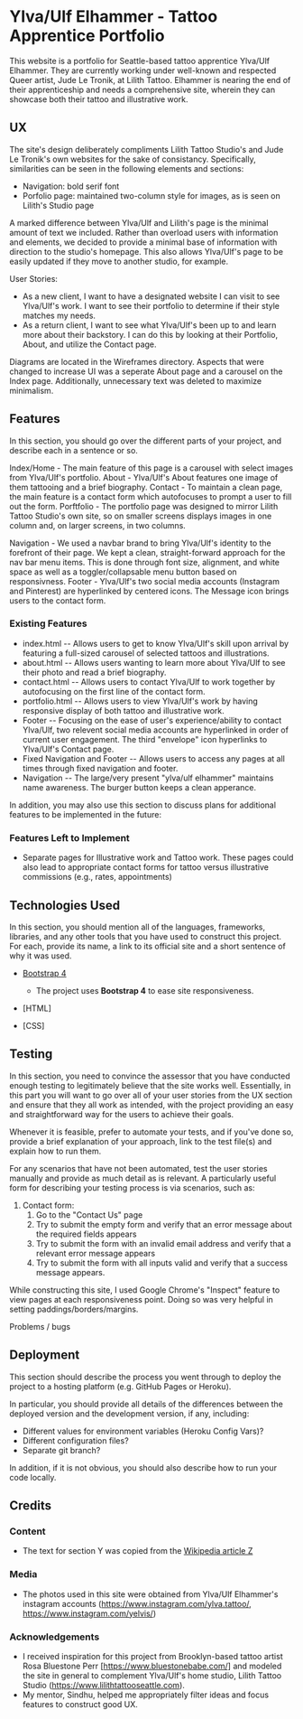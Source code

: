 # Ylva/Ulf Elhammer - Tattoo Apprentice Portfolio 

This website is a portfolio for Seattle-based tattoo apprentice Ylva/Ulf Elhammer. They are currently working under well-known and respected Queer artist, Jude Le Tronik, at Lilith Tattoo. Elhammer is nearing the end of their apprenticeship and needs a comprehensive site, wherein they can showcase both their tattoo and illustrative work.
 
## UX

The site's design deliberately compliments Lilith Tattoo Studio's and Jude Le Tronik's own websites for the sake of consistancy.
Specifically, similarities can be seen in the following elements and sections: 
- Navigation: bold serif font
- Porfolio page: maintained two-column style for images, as is seen on Lilith's Studio page

A marked difference between Ylva/Ulf and Lilith's page is the minimal amount of text we included. Rather than overload users with information and elements, we decided to provide a minimal base of information with direction to the studio's homepage. This also allows Ylva/Ulf's page to be easily updated if they move to another studio, for example. 


User Stories: 
- As a new client, I want to have a designated website I can visit to see Ylva/Ulf's work. I want to see their portfolio to determine if their style matches my needs.
- As a return client, I want to see what Ylva/Ulf's been up to and learn more about their backstory. I can do this by looking at their Portfolio, About, and utilize the Contact page.

Diagrams are located in the Wireframes directory. Aspects that were changed to increase UI was a seperate About page and a carousel on the Index page. Additionally, unnecessary text was deleted to maximize minimalism. 


## Features

In this section, you should go over the different parts of your project, and describe each in a sentence or so.

Index/Home - The main feature of this page is a carousel with select images from Ylva/Ulf's portfolio.
About - Ylva/Ulf's About features one image of them tattooing and a brief biography. 
Contact - To maintain a clean page, the main feature is a contact form which autofocuses to prompt a user to fill out the form. 
Porftfolio - The portfolio page was designed to mirror Lilith Tattoo Studio's own site, so on smaller screens displays images in one column and, on larger screens, in two columns. 

Navigation - We used a navbar brand to bring Ylva/Ulf's identity to the forefront of their page. We kept a clean, straight-forward approach for the nav bar menu items. This is done through font size, alignment, and white space as well as a toggler/collapsable menu button based on responsivness. 
Footer - Ylva/Ulf's two social media accounts (Instagram and Pinterest) are hyperlinked by centered icons. The Message icon brings users to the contact form.


### Existing Features

- index.html
 -- Allows users to get to know Ylva/Ulf's skill upon arrival by featuring a full-sized carousel of selected tattoos and illustrations. 
- about.html
 -- Allows users wanting to learn more about Ylva/Ulf to see their photo and read a brief biography. 
- contact.html
 -- Allows users to contact Ylva/Ulf to work together by autofocusing on the first line of the contact form. 
- portfolio.html 
 -- Allows users to view Ylva/Ulf's work by having responsive display of both tattoo and illustrative work. 
- Footer 
 -- Focusing on the ease of user's experience/ability to contact Ylva/Ulf, two relevent social media accounts are hyperlinked in order of current user engagement. The third "envelope" icon hyperlinks to Ylva/Ulf's Contact page.
- Fixed Navigation and Footer 
 -- Allows users to access any pages at all times through fixed navigation and footer.
- Navigation 
 -- The large/very present "ylva/ulf elhammer" maintains name awareness. The burger button keeps a clean apperance. 


In addition, you may also use this section to discuss plans for additional features to be implemented in the future:

### Features Left to Implement
- Separate pages for Illustrative work and Tattoo work. These pages could also lead to appropriate contact forms for tattoo versus illustrative commissions (e.g., rates, appointments)

## Technologies Used

In this section, you should mention all of the languages, frameworks, libraries, and any other tools that you have used to construct this project. For each, provide its name, a link to its official site and a short sentence of why it was used.

- [Bootstrap 4](https://getbootstrap.com/)
    - The project uses **Bootstrap 4** to ease site responsiveness. 

- [HTML] 

- [CSS]


## Testing

In this section, you need to convince the assessor that you have conducted enough testing to legitimately believe that the site works well. Essentially, in this part you will want to go over all of your user stories from the UX section and ensure that they all work as intended, with the project providing an easy and straightforward way for the users to achieve their goals.

Whenever it is feasible, prefer to automate your tests, and if you've done so, provide a brief explanation of your approach, link to the test file(s) and explain how to run them.

For any scenarios that have not been automated, test the user stories manually and provide as much detail as is relevant. A particularly useful form for describing your testing process is via scenarios, such as:

1. Contact form:
    1. Go to the "Contact Us" page
    2. Try to submit the empty form and verify that an error message about the required fields appears
    3. Try to submit the form with an invalid email address and verify that a relevant error message appears
    4. Try to submit the form with all inputs valid and verify that a success message appears.

While constructing this site, I used Google Chrome's "Inspect" feature to view pages at each responsiveness point. Doing so was very helpful in setting paddings/borders/margins. 

Problems / bugs

## Deployment

This section should describe the process you went through to deploy the project to a hosting platform (e.g. GitHub Pages or Heroku).

In particular, you should provide all details of the differences between the deployed version and the development version, if any, including:
- Different values for environment variables (Heroku Config Vars)?
- Different configuration files?
- Separate git branch?

In addition, if it is not obvious, you should also describe how to run your code locally.


## Credits

### Content
- The text for section Y was copied from the [Wikipedia article Z](https://en.wikipedia.org/wiki/Z)

### Media
- The photos used in this site were obtained from Ylva/Ulf Elhammer's instagram accounts (https://www.instagram.com/ylva.tattoo/, https://www.instagram.com/yelvis/)

### Acknowledgements

- I received inspiration for this project from Brooklyn-based tattoo artist Rosa Bluestone Perr [https://www.bluestonebabe.com/] and modeled the site in general to complement Ylva/Ulf's home studio, Lilith Tattoo Studio (https://www.lilithtattooseattle.com).
- My mentor, Sindhu, helped me appropriately filter ideas and focus features to construct good UX. 